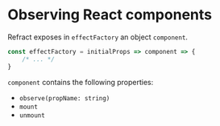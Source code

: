 # Observing React components

Refract exposes in `effectFactory` an object `component`.

```js
const effectFactory = initialProps => component => {
    /* ... */
}
```

`component` contains the following properties:
- `observe(propName: string)`
- `mount`
- `unmount`
